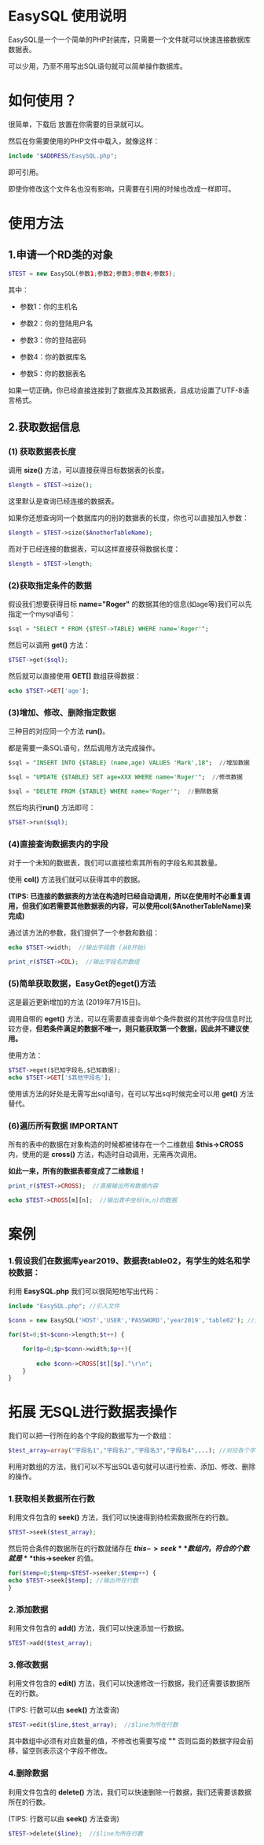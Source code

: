 EasySQL 使用说明
=====
EasySQL是一个一个简单的PHP封装库，只需要一个文件就可以快速连接数据库数据表。

可以少用，乃至不用写出SQL语句就可以简单操作数据库。

# 如何使用？
很简单，下载后 放置在你需要的目录就可以。

然后在你需要使用的PHP文件中载入，就像这样：
```PHP
include "$ADDRESS/EasySQL.php"; 
```
即可引用。

即使你修改这个文件名也没有影响，只需要在引用的时候也改成一样即可。

# 使用方法

## 1.申请一个RD类的对象
```PHP
$TEST = new EasySQL(参数1;参数2;参数3;参数4;参数5);
```
其中：

* 参数1：你的主机名

* 参数2：你的登陆用户名

* 参数3：你的登陆密码

* 参数4：你的数据库名

* 参数5：你的数据表名

如果一切正确，你已经直接连接到了数据库及其数据表，且成功设置了UTF-8语言格式。

## 2.获取数据信息

### (1) 获取数据表长度

调用 **size()** 方法，可以直接获得目标数据表的长度。

```PHP
$length = $TEST->size();
```

这里默认是查询已经连接的数据表。

如果你还想查询同一个数据库内的别的数据表的长度，你也可以直接加入参数：

```PHP
$length = $TEST->size($AnotherTableName);
```

而对于已经连接的数据表，可以这样直接获得数据长度：

```PHP
$length = $TEST->length;
```

### (2)获取指定条件的数据

假设我们想要获得目标 **name="Roger"** 的数据其他的信息(如age等)我们可以先指定一个mysql语句：

```SQL
$sql = "SELECT * FROM {$TEST->TABLE} WHERE name='Roger'";
```

然后可以调用 **get()** 方法：

```PHP
$TSET->get($sql);
```

然后就可以直接使用 **GET[]** 数组获得数据：

```PHP
echo $TSET->GET['age'];
```

### (3)增加、修改、删除指定数据

三种目的对应同一个方法 **run()**。

都是需要一条SQL语句，然后调用方法完成操作。

```SQL
$sql = "INSERT INTO {$TABLE} (name,age) VALUES 'Mark',18";  //增加数据
```

```SQL
$sql = "UPDATE {$TABLE} SET age=XXX WHERE name='Roger'";  //修改数据
```

```SQL
$sql = "DELETE FROM {$TABLE} WHERE name='Roger'";  //删除数据
```

然后均执行**run()** 方法即可：

```PHP
$TSET->run($sql);
```

### (4)直接查询数据表内的字段

对于一个未知的数据表，我们可以直接检索其所有的字段名和其数量。

使用 **col()** 方法我们就可以获得其中的数据。

**(TIPS: 已连接的数据表的方法在构造时已经自动调用，所以在使用时不必重复调用，但我们如若需要其他数据表的内容，可以使用col($AnotherTableName)来完成)**

通过该方法的参数，我们提供了一个参数和数组：

```PHP
echo $TSET->width;  //输出字段数 (从0开始)
```

```PHP
print_r($TSET->COL);  //输出字段名的数组 
```
### (5)简单获取数据，EasyGet的eget()方法

这是最近更新增加的方法 (2019年7月15日)。

调用自带的 **eget()** 方法，可以在需要直接查询单个条件数据的其他字段信息时比较方便，**但若条件满足的数据不唯一，则只能获取第一个数据，因此并不建议使用。**

使用方法：

```PHP
$TSET->eget($已知字段名,$已知数据);  
echo $TSET->GET['$其他字段名'];
```

使用该方法的好处是无需写出sql语句，在可以写出sql时候完全可以用 **get()** 方法替代。

### (6)遍历所有数据 IMPORTANT

所有的表中的数据在对象构造的时候都被储存在一个二维数组 **$this->CROSS** 内，使用的是 **cross()** 方法，构造时自动调用，无需再次调用。

**如此一来，所有的数据表都变成了二维数组！**

```PHP
print_r($TEST->CROSS);  //直接输出所有数据内容
```

```PHP
echo $TEST->CROSS[m][n];  //输出表中坐标(m,n)的数据
```

# 案例

### 1.假设我们在数据库year2019、数据表table02，有学生的姓名和学校数据：

利用 **EasySQL.php** 我们可以很简短地写出代码：

```PHP
include "EasySQL.php"; //引入文件

$conn = new EasySQL('HOST','USER','PASSWORD','year2019','table02'); //连接数据库

for($t=0;$t<$conn->length;$t++) {

    for($p=0;$p<$conn->width;$p++){
    
        echo $conn->CROSS[$t][$p]."\r\n";
    }
}
```

# 拓展 无SQL进行数据表操作

我们可以把一行所在的各个字段的数据写为一个数组：

```PHP
$test_array=array("字段名1","字段名2","字段名3","字段名4",...); //对应各个字段的数据，若不修改则留空
```

利用对数组的方法，我们可以不写出SQL语句就可以进行检索、添加、修改、删除的操作。

### 1.获取相关数据所在行数

利用文件包含的 **seek()** 方法，我们可以快速得到待检索数据所在的行数。

```PHP
$TEST->seek($test_array);
```
然后符合条件的数据所在的行数就储存在 **$this->seek** 数组内，符合的个数就是 **$this->seeker** 的值。

```PHP
for($temp=0;$temp<$TEST->seeker;$temp++) {
echo $TEST->seek[$temp]; //输出所在行数
}
```

### 2.添加数据

利用文件包含的 **add()** 方法，我们可以快速添加一行数据。

```PHP
$TEST->add($test_array);
```

### 3.修改数据

利用文件包含的 **edit()** 方法，我们可以快速修改一行数据，我们还需要该数据所在的行数。

(TIPS: 行数可以由 **seek()** 方法查询)

```PHP
$TEST->edit($line,$test_array);  //$line为所在行数
```

其中数组中必须有对应数量的值，不修改也需要写成 **""** 否则后面的数据字段会前移，留空则表示这个字段不修改。

### 4.删除数据

利用文件包含的 **delete()** 方法，我们可以快速删除一行数据，我们还需要该数据所在的行数。

(TIPS: 行数可以由 **seek()** 方法查询)

```PHP
$TEST->delete($line);  //$line为所在行数
```
